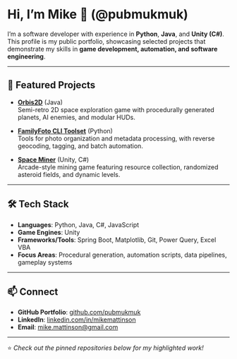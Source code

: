 # Hi, I’m Mike 👋 (@pubmukmuk)

I’m a software developer with experience in **Python**, **Java**, and **Unity (C#)**.  
This profile is my public portfolio, showcasing selected projects that demonstrate my skills in **game development, automation, and software engineering**.

---

## 🚀 Featured Projects

- **[Orbis2D](https://github.com/pubmukmuk/orbis2d)** (Java)  
  Semi-retro 2D space exploration game with procedurally generated planets, AI enemies, and modular HUDs.

- **[FamilyFoto CLI Toolset](https://github.com/pubmukmuk/familyfoto)** (Python)  
  Tools for photo organization and metadata processing, with reverse geocoding, tagging, and batch automation.

- **[Space Miner](https://github.com/pubmukmuk/spaceminer)** (Unity, C#)  
  Arcade-style mining game featuring resource collection, randomized asteroid fields, and dynamic levels.

---

## 🛠 Tech Stack

- **Languages**: Python, Java, C#, JavaScript  
- **Game Engines**: Unity  
- **Frameworks/Tools**: Spring Boot, Matplotlib, Git, Power Query, Excel VBA  
- **Focus Areas**: Procedural generation, automation scripts, data pipelines, gameplay systems

---

## 📫 Connect

- **GitHub Portfolio**: [github.com/pubmukmuk](https://github.com/pubmukmuk)  
- **LinkedIn**: [linkedin.com/in/mikemattinson](https://linkedin.com/in/mikemattinson)  
- **Email**: mike.mattinson@gmail.com  

---
⭐️ *Check out the pinned repositories below for my highlighted work!*
